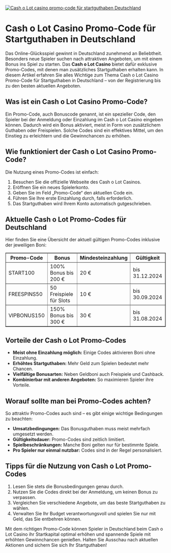[![Cash o Lot casino promo-code für startguthaben Deutschland](https://123-caf.pages.dev/gitsignup.png)](https://vrmoo.ru/Bt82HjjY)

<h1>Cash o Lot Casino Promo-Code für Startguthaben in Deutschland</h1> <p>Das Online-Glücksspiel gewinnt in Deutschland zunehmend an Beliebtheit. Besonders neue Spieler suchen nach attraktiven Angeboten, um mit einem Bonus ins Spiel zu starten. Das <strong>Cash o Lot Casino</strong> bietet dafür exklusive Promo-Codes, mit denen man zusätzliches Startguthaben erhalten kann. In diesem Artikel erfahren Sie alles Wichtige zum Thema Cash o Lot Casino Promo-Code für Startguthaben in Deutschland – von der Registrierung bis zu den besten aktuellen Angeboten.</p>  <h2>Was ist ein Cash o Lot Casino Promo-Code?</h2> <p>Ein Promo-Code, auch Bonuscode genannt, ist ein spezieller Code, den Spieler bei der Anmeldung oder Einzahlung im Cash o Lot Casino eingeben können. Dadurch wird ein Bonus aktiviert, meist in Form von zusätzlichem Guthaben oder Freispielen. Solche Codes sind ein effektives Mittel, um den Einstieg zu erleichtern und die Gewinnchancen zu erhöhen.</p>  <h2>Wie funktioniert der Cash o Lot Casino Promo-Code?</h2> <p>Die Nutzung eines Promo-Codes ist einfach:</p> <ol>   <li>Besuchen Sie die offizielle Webseite des Cash o Lot Casinos.</li>   <li>Eröffnen Sie ein neues Spielerkonto.</li>   <li>Geben Sie im Feld „Promo-Code“ den aktuellen Code ein.</li>   <li>Führen Sie Ihre erste Einzahlung durch, falls erforderlich.</li>   <li>Das Startguthaben wird Ihrem Konto automatisch gutgeschrieben.</li> </ol>  <h2>Aktuelle Cash o Lot Promo-Codes für Deutschland</h2> <p>Hier finden Sie eine Übersicht der aktuell gültigen Promo-Codes inklusive der jeweiligen Boni:</p> <table border="1" cellpadding="8" cellspacing="0">   <thead>     <tr>       <th>Promo-Code</th>       <th>Bonus</th>       <th>Mindesteinzahlung</th>       <th>Gültigkeit</th>     </tr>   </thead>   <tbody>     <tr>       <td>START100</td>       <td>100% Bonus bis 200 €</td>       <td>20 €</td>       <td>bis 31.12.2024</td>     </tr>     <tr>       <td>FREESPINS50</td>       <td>50 Freispiele für Slots</td>       <td>10 €</td>       <td>bis 30.09.2024</td>     </tr>     <tr>       <td>VIPBONUS150</td>       <td>150% Bonus bis 300 €</td>       <td>30 €</td>       <td>bis 31.08.2024</td>     </tr>   </tbody> </table>  <h2>Vorteile der Cash o Lot Promo-Codes</h2> <ul>   <li><strong>Meist ohne Einzahlung möglich:</strong> Einige Codes aktivieren Boni ohne Einzahlung.</li>   <li><strong>Erhöhtes Startguthaben:</strong> Mehr Geld zum Spielen bedeutet mehr Chancen.</li>   <li><strong>Vielfältige Bonusarten:</strong> Neben Geldboni auch Freispiele und Cashback.</li>   <li><strong>Kombinierbar mit anderen Angeboten:</strong> So maximieren Spieler ihre Vorteile.</li> </ul>  <h2>Worauf sollte man bei Promo-Codes achten?</h2> <p>So attraktiv Promo-Codes auch sind – es gibt einige wichtige Bedingungen zu beachten:</p> <ul>   <li><strong>Umsatzbedingungen:</strong> Das Bonusguthaben muss meist mehrfach umgesetzt werden.</li>   <li><strong>Gültigkeitsdauer:</strong> Promo-Codes sind zeitlich limitiert.</li>   <li><strong>Spielbeschränkungen:</strong> Manche Boni gelten nur für bestimmte Spiele.</li>   <li><strong>Pro Spieler nur einmal nutzbar:</strong> Codes sind in der Regel personalisiert.</li> </ul>  <h2>Tipps für die Nutzung von Cash o Lot Promo-Codes</h2> <ol>   <li>Lesen Sie stets die Bonusbedingungen genau durch.</li>   <li>Nutzen Sie die Codes direkt bei der Anmeldung, um keinen Bonus zu verpassen.</li>   <li>Vergleichen Sie verschiedene Angebote, um das beste Startguthaben zu wählen.</li>   <li>Verwalten Sie Ihr Budget verantwortungsvoll und spielen Sie nur mit Geld, das Sie entbehren können.</li> </ol>  <p>Mit dem richtigen Promo-Code können Spieler in Deutschland beim Cash o Lot Casino ihr Startkapital optimal erhöhen und spannende Spiele mit erhöhten Gewinnchancen genießen. Halten Sie Ausschau nach aktuellen Aktionen und sichern Sie sich Ihr Startguthaben!</p>